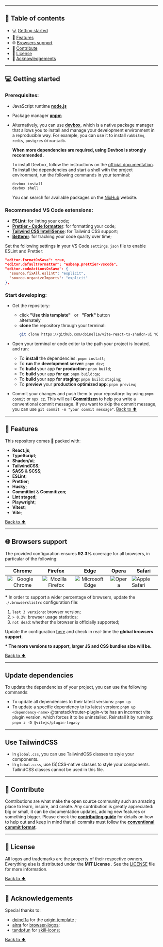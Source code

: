 [node]: https://nodejs.org/en
[pnpm]: https://pnpm.io/installation
[yarn]: https://yarnpkg.com/getting-started/install
[demo]: https://vite-react-ts-shadcn-ui.d1a.app/
[license]: https://github.com/doinel1a/vite-react-ts-shadcn-ui/blob/main/LICENSE
[code-of-conduct]: https://github.com/doinel1a/vite-react-ts-shadcn-ui/blob/main/CODE_OF_CONDUCT.md
[issues]: https://github.com/doinel1a/vite-react-ts-shadcn-ui/issues
[pulls]: https://github.com/doinel1a/vite-react-ts-shadcn-ui/pulls
[browserslist]: https://browsersl.ist/#q=last+3+versions%2C%3E+0.2%25%2C+not+dead
[commitlint]: https://github.com/conventional-changelog/commitlint/#what-is-commitlint
[react-icon]: https://skillicons.dev/icons?i=react
[ts-icon]: https://skillicons.dev/icons?i=ts
[js-icon]: https://skillicons.dev/icons?i=js
[tailwind-icon]: https://skillicons.dev/icons?i=tailwind
[chrome-icon]: https://github.com/alrra/browser-logos/blob/main/src/chrome/chrome_64x64.png
[firefox-icon]: https://github.com/alrra/browser-logos/blob/main/src/firefox/firefox_64x64.png
[edge-icon]: https://github.com/alrra/browser-logos/blob/main/src/edge/edge_64x64.png
[opera-icon]: https://github.com/alrra/browser-logos/blob/main/src/opera/opera_64x64.png
[safari-icon]: https://github.com/alrra/browser-logos/blob/main/src/safari/safari_64x64.png
[devbox-introd]: https://www.jetify.com/docs/devbox/
[devbox-install]: https://www.jetify.com/docs/devbox/installing_devbox/
[nixhub]: https://www.nixhub.io/
[node-js]: https://nodejs.org/en/
[vscode]: https://code.visualstudio.com/
[eslint]: https://marketplace.visualstudio.com/items?itemName=dbaeumer.vscode-eslint
[prettier]: https://marketplace.visualstudio.com/items?itemName=esbenp.prettier-vscode
[tailwind-intellisense]: https://marketplace.visualstudio.com/items?itemName=bradlc.vscode-tailwindcss
[betterer]: https://marketplace.visualstudio.com/items?itemName=Betterer.betterer-vscode
[devbox]: https://www.jetify.com/docs/devbox/
---

## :bookmark: Table of contents

- :computer: [Getting started](#computer-getting-started "Go to 'Getting started' section")
- :battery: [Features](#battery-features "Go to 'Features' section")
- :globe_with_meridians: [Browsers support](#globe_with_meridians-browsers-support "Go to 'Browsers support' section")
- :busts_in_silhouette: [Contribute](#busts_in_silhouette-contribute "Go to 'Contribute' section")
- :bookmark_tabs: [License](#bookmark_tabs-license "Go to 'License' section")
- :gem: [Acknowledgements](#gem-acknowledgements "Go to 'Acknowledgements' section")

---

## :computer: Getting started

### Prerequisites:

- JavaScript runtime **[node.js][node]**
- Package manager **[pnpm][pnpm]**
- Alternatively, you can use **[devbox][devbox]**, which is a native package manager that allows you to install and manage your development environment in a reproducible way. For example, you can use it to install `rabbitmq`, `redis`, `postgres` or `mariadb`.

  **When more dependencies are required, using Devbox is strongly recommended.**

  To install Devbox, follow the instructions on the [official documentation][devbox-install].
  To install the dependencies and start a shell with the project environment, run the following commands in your terminal:

  ```bash
  devbox install
  devbox shell
  ```

  You can search for available packages on the [NixHub][nixhub] website.

### Recommended VS Code extensions:

- **[ESLint][eslint]**: for linting your code;
- **[Prettier - Code formatter][prettier]**: for formatting your code;
- **[Tailwind CSS IntelliSense][tailwind-intellisense]**: for Tailwind CSS support;
- **[Betterer][betterer]**: for tracking your code quality over time;

Set the following settings in your VS Code `settings.json` file to enable ESLint and Prettier:

```json
"editor.formatOnSave": true,
"editor.defaultFormatter": "esbenp.prettier-vscode",
"editor.codeActionsOnSave": {
  "source.fixAll.eslint": "explicit",
  "source.organizeImports": "explicit"
},
```

### Start developing:

- Get the repository:
  - click **"Use this template"** &nbsp; or &nbsp; **"Fork"** button <br /> alternately
  - **clone** the repository through your terminal: <br />
    ```bash
    git clone https://github.com/doinel1a/vite-react-ts-shadcn-ui YOUR-PROJECT-NAME
    ```
- Open your terminal or code editor to the path your project is located, and run:

  - To **install** the dependencies: `pnpm install`;
  - To **run** the **development server**: `pnpm dev`;
  - To **build** your app **for production**: `pnpm build`;
  - To **build** your app **for qa**: `pnpm build:qa`;
  - To **build** your app **for staging**: `pnpm build:staging`;
  - To **preview** your **production optimized app**: `pnpm preview`;

- Commit your changes and push them to your repository: by using `pnpm commit` or `npx cz`. This will call **[Commitizen][commitlint]** to help you write a conventional commit message.
   If you want to skip the commit message, you can use `git commit -m "your commit message"`.
  [Back to :arrow_up:](#vite-react-typescript--shadcnui--template "Back to 'Table of contents' section")

---

## :battery: Features

This repository comes 🔋 packed with:

- **React.js**;
- **TypeScript**;
- **Shadcn/ui**;
- **TailwindCSS**;
- **SASS** & **SCSS**;
- **ESLint**;
- **Prettier**;
- **Husky**;
- **Commitlint** & **Commitizen**;
- **Lint staged**;
- **Playwright**;
- **Vitest**;
- **Vite**;

[Back to :arrow_up:](#vite-react-typescript--shadcnui--template "Back to 'Table of contents' section")

---

## :globe_with_meridians: Browsers support

The provided configuration ensures **92.3%** coverage for all browsers, in particular of the following:

|            Chrome             |             Firefox              |             Edge             |        Opera         | Safari                       |
| :---------------------------: | :------------------------------: | :--------------------------: | :------------------: | ---------------------------- |
| ![Google Chrome][chrome-icon] | ![Mozilla Firefox][firefox-icon] | ![Microsoft Edge][edge-icon] | ![Opera][opera-icon] | ![Apple Safari][safari-icon] |

**\*** In order to support a wider percentage of browsers, update the `./.browserslistrc` configuration file:

1. `last 3 versions`: browser version;
2. `> 0.2%`: browser usage statistics;
3. `not dead`: whether the browser is officially supported;

Update the configuration [here][browserslist] and check in real-time the **global browsers support**.

**\* The more versions to support, larger JS and CSS bundles size will be.**

[Back to :arrow_up:](#vite-react-typescript--shadcnui--template "Back to 'Table of contents' section")

---

## Update dependencies

To update the dependencies of your project, you can use the following commands:

- To update all dependencies to their latest versions: `pnpm up`
- To update a specific dependency to its latest version: `pnpm up <dependency-name>`
  @tanstack/router-plugin-vite has an incorrect vite plugin version, which forces it to be uninstalled. Reinstall it by running: `pnpm i -D @vitejs/plugin-legacy`

---

## Use TailwindCSS

- In `global.css`, you can use TailwindCSS classes to style your components.
- In `global.scss`, use (S)CSS-native classes to style your components. TailindCSS classes cannot be used in this file.

---

## :busts_in_silhouette: Contribute

Contributions are what make the open source community such an amazing place to learn, inspire, and create.
Any contribution is greatly appreciated: big or small, it can be documentation updates, adding new features or something bigger.
Please check the [**contributing guide**][code-of-conduct] for details on how to help out and keep in mind that all commits must follow the **[conventional commit format][commitlint]**.

---

## :bookmark_tabs: License

All logos and trademarks are the property of their respective owners.
Everything else is distributed under the **MIT License** .
See the [LICENSE][license] file for more information.

[Back to :arrow_up:](#vite-react-typescript--shadcnui--template "Back to 'Table of contents' section")

---

## :gem: Acknowledgements

Special thanks to:

- [doinel1a](https://github.com/doinel1a/vite-react-ts-shadcn-ui) for the [origin template](https://github.com/doinel1a/vite-react-ts-shadcn-ui) ;
- [alrra](https://github.com/alrra) for [browser-logos](https://github.com/alrra/browser-logos);
- [tandpfun](https://github.com/tandpfun) for [skill-icons](https://github.com/tandpfun/skill-icons);

[Back to :arrow_up:](#vite-react-typescript--shadcnui--template "Back to 'Table of contents' section")

